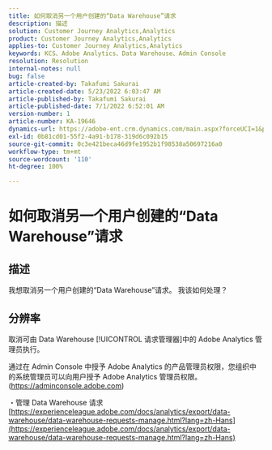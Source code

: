 ```yaml
---
title: 如何取消另一个用户创建的“Data Warehouse”请求
description: 描述
solution: Customer Journey Analytics,Analytics
product: Customer Journey Analytics,Analytics
applies-to: Customer Journey Analytics,Analytics
keywords: KCS、Adobe Analytics、Data Warehouse、Admin Console
resolution: Resolution
internal-notes: null
bug: false
article-created-by: Takafumi Sakurai
article-created-date: 5/23/2022 6:03:47 AM
article-published-by: Takafumi Sakurai
article-published-date: 7/1/2022 6:52:01 AM
version-number: 1
article-number: KA-19646
dynamics-url: https://adobe-ent.crm.dynamics.com/main.aspx?forceUCI=1&pagetype=entityrecord&etn=knowledgearticle&id=37436d18-5eda-ec11-a7b6-0022480b01c6
exl-id: 0b81cd01-55f2-4a91-b178-319d6c092b15
source-git-commit: 0c3e421beca46d9fe1952b1f98538a50697216a0
workflow-type: tm+mt
source-wordcount: '110'
ht-degree: 100%

---
```


# 如何取消另一个用户创建的“Data Warehouse”请求

## 描述

我想取消另一个用户创建的“Data Warehouse”请求。 我该如何处理？

## 分辨率


取消可由 Data Warehouse [!UICONTROL 请求管理器]中的 Adobe Analytics 管理员执行。

通过在 Admin Console 中授予 Adobe Analytics 的产品管理员权限，您组织中的系统管理员可以向用户授予 Adobe Analytics 管理员权限。 (https://adminconsole.adobe.com)

・管理 Data Warehouse 请求
[https://experienceleague.adobe.com/docs/analytics/export/data-warehouse/data-warehouse-requests-manage.html?lang=zh-Hans](https://experienceleague.adobe.com/docs/analytics/export/data-warehouse/data-warehouse-requests-manage.html?lang=zh-Hans)
